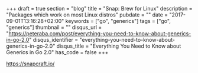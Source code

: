 +++
draft = true
section = "blog"
title = "Snap: Brew for Linux"
description = "Packages which work on most Linux distros"
pubdate = ""
date = "2017-09-01T13:16:28+02:00"
keywords = ["go", "generics"]
tags = ["go", "generics"]
thumbnail = ""
disqus_url = "https://peteraba.com/post/everything-you-need-to-know-about-generics-in-go-2.0"
disqus_identifier = "everything-you-need-to-know-about-generics-in-go-2.0"
disqus_title = "Everything You Need to Know about Generics in Go 2.0"
has_code = false
+++

https://snapcraft.io/
